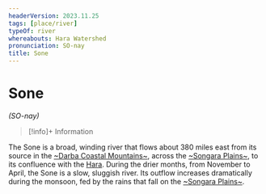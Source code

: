 ```yaml
---
headerVersion: 2023.11.25
tags: [place/river]
typeOf: river
whereabouts: Hara Watershed
pronunciation: SO-nay
title: Sone
---
```

# Sone
*(SO-nay)*
>[!info]+ Information
> 
>> 

The Sone is a broad, winding river that flows about 380 miles east from its source in the [~Darba Coastal Mountains~](<../../darba-highlands/darba-coastal-mountains.md>), across the [~Songara Plains~](<../../dunmari-basin/songara-plains.md>), to its confluence with the [Hara](<./hara.md>). During the drier months, from November to April, the Sone is a slow, sluggish river. Its outflow increases dramatically during the monsoon, fed by the rains that fall on the [~Songara Plains~](<../../dunmari-basin/songara-plains.md>).

